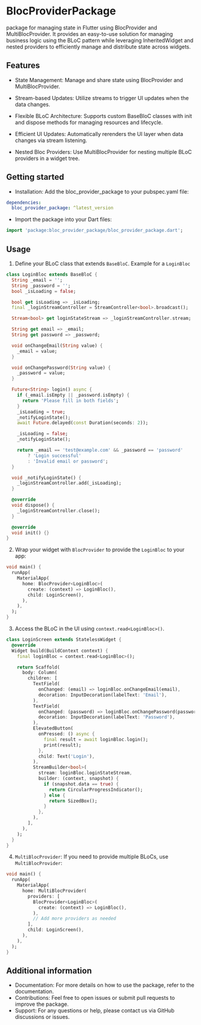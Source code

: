 <!--
This README describes the package. If you publish this package to pub.dev,
this README's contents appear on the landing page for your package.

For information about how to write a good package README, see the guide for
[writing package pages](https://dart.dev/tools/pub/writing-package-pages).

For general information about developing packages, see the Dart guide for
[creating packages](https://dart.dev/guides/libraries/create-packages)
and the Flutter guide for
[developing packages and plugins](https://flutter.dev/to/develop-packages).
-->
# BlocProviderPackage

 package for managing state in Flutter using BlocProvider and MultiBlocProvider. It provides an easy-to-use solution for managing business logic using the BLoC pattern while leveraging InheritedWidget and nested providers to efficiently manage and distribute state across widgets.

## Features

- State Management: Manage and share state using BlocProvider and MultiBlocProvider.

- Stream-based Updates: Utilize streams to trigger UI updates when the data changes.

- Flexible BLoC Architecture: Supports custom BaseBloC classes with init and dispose methods for managing resources and lifecycle.

- Efficient UI Updates: Automatically rerenders the UI layer when data changes via stream listening.

- Nested Bloc Providers: Use MultiBlocProvider for nesting multiple BLoC providers in a widget tree.

## Getting started

- Installation: Add the bloc_provider_package to your pubspec.yaml file:

```yaml
dependencies:
  bloc_provider_package: ^latest_version
```

- Import the package into your Dart files:
```dart
import 'package:bloc_provider_package/bloc_provider_package.dart';
```

## Usage
1. Define your BLoC class that extends `BaseBloC`. Example for a `LoginBloc`

```dart
class LoginBloc extends BaseBloC {
  String _email = '';
  String _password = '';
  bool _isLoading = false;

  bool get isLoading => _isLoading;
  final _loginStreamController = StreamController<bool>.broadcast();

  Stream<bool> get loginStateStream => _loginStreamController.stream;

  String get email => _email;
  String get password => _password;

  void onChangeEmail(String value) {
    _email = value;
  }

  void onChangePassword(String value) {
    _password = value;
  }

  Future<String> login() async {
    if (_email.isEmpty || _password.isEmpty) {
      return 'Please fill in both fields';
    }
    _isLoading = true;
    _notifyLoginState();
    await Future.delayed(const Duration(seconds: 2));

    _isLoading = false;
    _notifyLoginState();

    return _email == 'test@example.com' && _password == 'password'
        ? 'Login successful'
        : 'Invalid email or password';
  }

  void _notifyLoginState() {
    _loginStreamController.add(_isLoading);
  }

  @override
  void dispose() {
    _loginStreamController.close();
  }

  @override
  void init() {}
}
```

2. Wrap your widget with `BlocProvider` to provide the `LoginBloc` to your app:

```dart
void main() {
  runApp(
    MaterialApp(
      home: BlocProvider<LoginBloc>(
        create: (context) => LoginBloc(),
        child: LoginScreen(),
      ),
    ),
  );
}
```


3. Access the BLoC in the UI using `context.read<LoginBloc>()`.

```dart
class LoginScreen extends StatelessWidget {
  @override
  Widget build(BuildContext context) {
    final loginBloc = context.read<LoginBloc>();

    return Scaffold(
      body: Column(
        children: [
          TextField(
            onChanged: (email) => loginBloc.onChangeEmail(email),
            decoration: InputDecoration(labelText: 'Email'),
          ),
          TextField(
            onChanged: (password) => loginBloc.onChangePassword(password),
            decoration: InputDecoration(labelText: 'Password'),
          ),
          ElevatedButton(
            onPressed: () async {
              final result = await loginBloc.login();
              print(result);
            },
            child: Text('Login'),
          ),
          StreamBuilder<bool>(
            stream: loginBloc.loginStateStream,
            builder: (context, snapshot) {
              if (snapshot.data == true) {
                return CircularProgressIndicator();
              } else {
                return SizedBox();
              }
            },
          ),
        ],
      ),
    );
  }
}
```
4. `MultiBlocProvider`: If you need to provide multiple BLoCs, use `MultiBlocProvider`:

```dart
void main() {
  runApp(
    MaterialApp(
      home: MultiBlocProvider(
        providers: [
          BlocProvider<LoginBloc>(
            create: (context) => LoginBloc(),
          ),
          // Add more providers as needed
        ],
        child: LoginScreen(),
      ),
    ),
  );
}
```

## Additional information

- Documentation: For more details on how to use the package, refer to the documentation.
- Contributions: Feel free to open issues or submit pull requests to improve the package.
- Support: For any questions or help, please contact us via GitHub discussions or issues.
